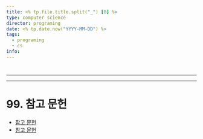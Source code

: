 ```yaml
---
title: <% tp.file.title.split("_") [0] %>
type: computer science
director: programing
date: <% tp.date.now("YYYY-MM-DD") %>
tags:
  - programing
  - cs
info:
---
```

# 

---



---
# 99. 참고 문헌
- [참고 문헌]()
- [참고 문헌]()